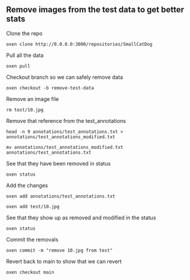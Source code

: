 
## Remove images from the test data to get better stats

Clone the repo

`oxen clone http://0.0.0.0:3000/repositories/SmallCatDog`

Pull all the data

`oxen pull`

Checkout branch so we can safely remove data

`oxen checkout -b remove-test-data`

Remove an image file

`rm test/10.jpg`

Remove that reference from the test_annotations

`head -n 9 annotations/test_annotations.txt > annotations/test_annotations_modified.txt`

`mv annotations/test_annotations_modified.txt annotations/test_annotations.txt`

See that they have been removed in status

`oxen status`

Add the changes

`oxen add annotations/test_annotations.txt`

`oxen add test/10.jpg`

See that they show up as removed and modified in the status

`oxen status`

Commit the removals

`oxen commit -m "remove 10.jpg from test"`

Revert back to main to show that we can revert

`oxen checkout main`
